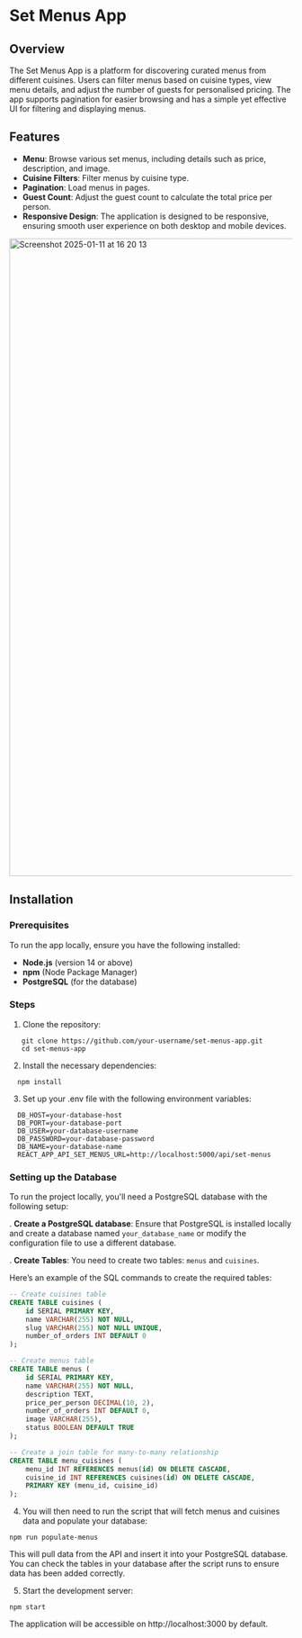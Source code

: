 # Set Menus App

## Overview

The Set Menus App is a platform for discovering curated menus from different cuisines. Users can filter menus based on cuisine types, view menu details, and adjust the number of guests for personalised pricing. The app supports pagination for easier browsing and has a simple yet effective UI for filtering and displaying menus.

## Features

- **Menu**: Browse various set menus, including details such as price, description, and image.
- **Cuisine Filters**: Filter menus by cuisine type.
- **Pagination**: Load menus in pages.
- **Guest Count**: Adjust the guest count to calculate the total price per person.
- **Responsive Design**: The application is designed to be responsive, ensuring smooth user experience on both desktop and mobile devices.

<img width="1133" alt="Screenshot 2025-01-11 at 16 20 13" src="https://github.com/user-attachments/assets/e168580f-8341-4cf3-a309-4e29ae267cba" />

## Installation

### Prerequisites

To run the app locally, ensure you have the following installed:

- **Node.js** (version 14 or above)
- **npm** (Node Package Manager)
- **PostgreSQL** (for the database)

### Steps

1. Clone the repository:

```
   git clone https://github.com/your-username/set-menus-app.git
   cd set-menus-app
```
2. Install the necessary dependencies:

```
  npm install
```

3. Set up your .env file with the following environment variables:

```
  DB_HOST=your-database-host
  DB_PORT=your-database-port
  DB_USER=your-database-username
  DB_PASSWORD=your-database-password
  DB_NAME=your-database-name
  REACT_APP_API_SET_MENUS_URL=http://localhost:5000/api/set-menus
```

### Setting up the Database

To run the project locally, you'll need a PostgreSQL database with the following setup:

. **Create a PostgreSQL database**: Ensure that PostgreSQL is installed locally and create a database named `your_database_name` or modify the configuration file to use a different database.

. **Create Tables**: You need to create two tables: `menus` and `cuisines`.

Here’s an example of the SQL commands to create the required tables:

```sql
-- Create cuisines table
CREATE TABLE cuisines (
    id SERIAL PRIMARY KEY,
    name VARCHAR(255) NOT NULL,
    slug VARCHAR(255) NOT NULL UNIQUE,
    number_of_orders INT DEFAULT 0
);

-- Create menus table
CREATE TABLE menus (
    id SERIAL PRIMARY KEY,
    name VARCHAR(255) NOT NULL,
    description TEXT,
    price_per_person DECIMAL(10, 2),
    number_of_orders INT DEFAULT 0,
    image VARCHAR(255),
    status BOOLEAN DEFAULT TRUE
);

-- Create a join table for many-to-many relationship
CREATE TABLE menu_cuisines (
    menu_id INT REFERENCES menus(id) ON DELETE CASCADE,
    cuisine_id INT REFERENCES cuisines(id) ON DELETE CASCADE,
    PRIMARY KEY (menu_id, cuisine_id)
);
```

4. You will then need to run the script that will fetch menus and cuisines data and populate your database:
  
``` 
npm run populate-menus
```

This will pull data from the API and insert it into your PostgreSQL database. You can check the tables in your database after the script runs to ensure data has been added correctly.

5. Start the development server:

```
npm start
```
The application will be accessible on http://localhost:3000 by default.


